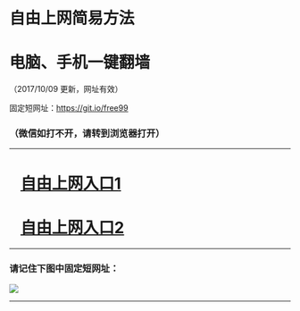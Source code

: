 ﻿# 自由上网简易方法

# 电脑、手机一键翻墙

（2017/10/09 更新，网址有效）

固定短网址：https://git.io/free99

### （微信如打不开，请转到浏览器打开）


***





# &nbsp;&nbsp; <a href="http://ft2509919955.fwq-tz-1001.info/fwqtz01.html?t=100900110690 " target="_blank">自由上网入口1</a>
# &nbsp;&nbsp; <a href="http://ft480532513.fwq-tz-1002.info/fwqtz02.html?t=10090018488 " target="_blank">自由上网入口2</a>
***

### 请记住下图中固定短网址：

<img src="https://s3-us-west-2.amazonaws.com/fwq-1001/yjfq-20170905okok.png" /> 


***

